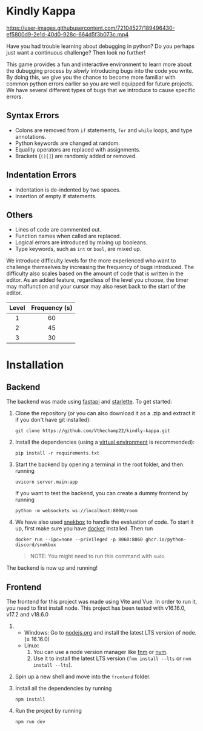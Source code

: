 # Kindly Kappa

https://user-images.githubusercontent.com/72104527/189496430-ef5800d9-2e1d-40d0-928c-664d5f3b073c.mp4

Have you had trouble learning about debugging in python? Do you perhaps just want a continuous challenge? Then look no further!

This game provides a fun and interactive environment to learn more about the dubugging process by _slowly_ introducing bugs into the code you write. By doing this, we give you the chance to become more familiar with common python errors earlier so you are well equipped for future projects. We have several different types of bugs that we introduce to cause specific errors.

## Syntax Errors

- Colons are removed from `if` statements, `for` and `while` loops, and type annotations.
- Python keywords are changed at random.
- Equality operators are replaced with assignments.
- Brackets (`()[]`) are randomly added or removed.

## Indentation Errors

- Indentation is de-indented by two spaces.
- Insertion of empty if statements.

## Others

- Lines of code are commented out.
- Function names when called are replaced.
- Logical errors are introduced by mixing up booleans.
- Type keywords, such as `int` or `bool`, are mixed up.

We introduce difficulty levels for the more experienced who want to challenge themselves by increasing the frequency of bugs introduced. The difficulty also scales based on the amount of code that is written in the editor. As an added feature, regardless of the level you choose, the timer may malfunction and your cursor may also reset back to the start of the editor.

| Level | Frequency (s) |
| :---: | :-----------: |
|   1   |      60       |
|   2   |      45       |
|   3   |      30       |

# Installation

## Backend

The backend was made using [fastapi](https://fastapi.tiangolo.com/) and [starlette](https://www.starlette.io/). To get started:

1. Clone the repository (or you can also download it as a .zip and extract it if you don't have git installed):
   ```
   git clone https://github.com/Vthechamp22/kindly-kappa.git
   ```
2. Install the dependencies (using a [virtual environment](https://realpython.com/python-virtual-environments-a-primer/) is recommended):
   ```
   pip install -r requirements.txt
   ```
3. Start the backend by opening a terminal in the root folder, and then running
   ```
   uvicorn server.main:app
   ```
   If you want to test the backend, you can create a dummy frontend by running
   ```
   python -m websockets ws://localhost:8000/room
   ```
4. We have also used [snekbox](https://github.com/python-discord/snekbox) to handle the evaluation of code. To start it up, first make sure you have [docker](https://www.docker.com/) installed. Then run
   ```
   docker run --ipc=none --privileged -p 8060:8060 ghcr.io/python-discord/snekbox
   ```
   > NOTE: You might need to run this command with `sudo`.

The backend is now up and running!

## Frontend

The frontend for this project was made using Vite and Vue. In order to run it, you need to first install node. This project has been tested with v16.16.0, v17.2 and v18.6.0

1. - Windows: Go to [nodejs.org](https://nodejs.org) and install the latest LTS version of node. (≥ 16.16.0)
   - Linux:
     1. You can use a node version manager like [fnm](https://github.com/Schniz/fnm) or [nvm](https://github.com/nvm-sh/nvm).
     2. Use it to install the latest LTS version (`fnm install --lts` or `nvm install --lts`).
2. Spin up a new shell and move into the `frontend` folder.
3. Install all the dependencies by running

   ```
   npm install
   ```

4. Run the project by running
   ```
   npm run dev
   ```
